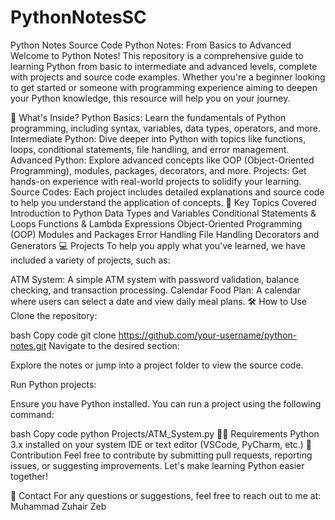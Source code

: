 # PythonNotesSC
 Python Notes Source Code
Python Notes: From Basics to Advanced
Welcome to Python Notes! This repository is a comprehensive guide to learning Python from basic to intermediate and advanced levels, complete with projects and source code examples. Whether you're a beginner looking to get started or someone with programming experience aiming to deepen your Python knowledge, this resource will help you on your journey.

🚀 What's Inside?
Python Basics: Learn the fundamentals of Python programming, including syntax, variables, data types, operators, and more.
Intermediate Python: Dive deeper into Python with topics like functions, loops, conditional statements, file handling, and error management.
Advanced Python: Explore advanced concepts like OOP (Object-Oriented Programming), modules, packages, decorators, and more.
Projects: Get hands-on experience with real-world projects to solidify your learning.
Source Codes: Each project includes detailed explanations and source code to help you understand the application of concepts.
🌟 Key Topics Covered
Introduction to Python
Data Types and Variables
Conditional Statements & Loops
Functions & Lambda Expressions
Object-Oriented Programming (OOP)
Modules and Packages
Error Handling
File Handling
Decorators and Generators
💻 Projects
To help you apply what you've learned, we have included a variety of projects, such as:

ATM System: A simple ATM system with password validation, balance checking, and transaction processing.
Calendar Food Plan: A calendar where users can select a date and view daily meal plans.
🛠 How to Use
Clone the repository:

bash
Copy code
git clone https://github.com/your-username/python-notes.git
Navigate to the desired section:

Explore the notes or jump into a project folder to view the source code.

Run Python projects:

Ensure you have Python installed. You can run a project using the following command:

bash
Copy code
python Projects/ATM_System.py
👨‍💻 Requirements
Python 3.x installed on your system
IDE or text editor (VSCode, PyCharm, etc.)
📝 Contribution
Feel free to contribute by submitting pull requests, reporting issues, or suggesting improvements. Let's make learning Python easier together!

📧 Contact
For any questions or suggestions, feel free to reach out to me at:
Muhammad Zuhair Zeb